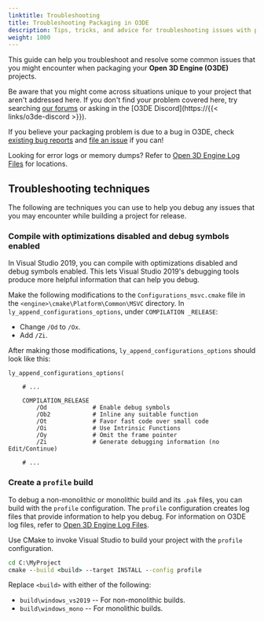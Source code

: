 ```yaml
---
linktitle: Troubleshooting
title: Troubleshooting Packaging in O3DE
description: Tips, tricks, and advice for troubleshooting issues with packaging Open 3D Engine (O3DE) projects.
weight: 1000
---
```


This guide can help you troubleshoot and resolve some common issues that you might encounter when packaging your **Open 3D Engine (O3DE)** projects. 

Be aware that you might come across situations unique to your project that aren't addressed here. If you don't find your problem covered here, try searching [our forums](https://github.com/o3de/o3de/discussions) or asking in the [O3DE Discord](https://{{< links/o3de-discord >}}).

If you believe your packaging problem is due to a bug in O3DE, check [existing bug reports](https://github.com/o3de/o3de/issues) and [file an issue](https://github.com/o3de/o3de/issues/new/choose) if you can!

Looking for error logs or memory dumps? Refer to [Open 3D Engine Log Files](/docs/user-guide/appendix/log-files) for locations.


## Troubleshooting techniques

The following are techniques you can use to help you debug any issues that you may encounter while building a project for release.


### Compile with optimizations disabled and debug symbols enabled

In Visual Studio 2019, you can compile with optimizations disabled and debug symbols enabled. This lets Visual Studio 2019's debugging tools produce more helpful information that can help you debug.

Make the following modifications to the `Configurations_msvc.cmake` file in the `<engine>\cmake\Platform\Common\MSVC` directory. In `ly_append_configurations_options`, under `COMPILATION _RELEASE`:
 - Change `/Od` to `/Ox`.
 - Add `/Zi`.

After making those modifications, `ly_append_configurations_options` should look like this:

```
ly_append_configurations_options(

    # ...

    COMPILATION_RELEASE
        /Od             # Enable debug symbols
        /Ob2            # Inline any suitable function
        /Ot             # Favor fast code over small code
        /Oi             # Use Intrinsic Functions
        /Oy             # Omit the frame pointer
        /Zi             # Generate debugging information (no Edit/Continue)
    
    # ... 
```

### Create a `profile` build

To debug a non-monolithic or monolithic build and its `.pak` files, you can build with the `profile` configuration. The `profile` configuration creates log files that provide information to help you debug. For information on O3DE log files, refer to [Open 3D Engine Log Files](/docs/user-guide/appendix/log-files).

Use CMake to invoke Visual Studio to build your project with the `profile` configuration.

```cmd
cd C:\MyProject
cmake --build <build> --target INSTALL --config profile
```

Replace `<build>` with either of the following:
- `build\windows_vs2019` -- For non-monolithic builds. 
- `build\windows_mono` -- For monolithic builds.